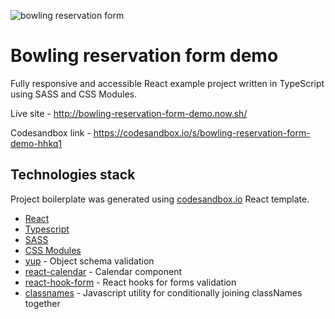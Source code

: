 ![bowling reservation form](https://user-images.githubusercontent.com/47947787/80149845-0312cc00-85c0-11ea-8789-c6bd116ba8f6.png)

# Bowling reservation form demo

Fully responsive and accessible React example project written in TypeScript using SASS and CSS Modules.

Live site - http://bowling-reservation-form-demo.now.sh/

Codesandbox link - https://codesandbox.io/s/bowling-reservation-form-demo-hhkq1

## Technologies stack

Project boilerplate was generated using [codesandbox.io](https://codesandbox.io/) React template.

- [React](https://reactjs.org/)
- [Typescript](https://www.typescriptlang.org/)
- [SASS](https://sass-lang.com/)
- [CSS Modules](https://github.com/css-modules/css-modules)
- [yup](https://github.com/jquense/yup) - Object schema validation
- [react-calendar](http://projects.wojtekmaj.pl/react-calendar/) - Calendar component
- [react-hook-form](https://react-hook-form.com/) - React hooks for forms validation
- [classnames](https://github.com/JedWatson/classnames) - Javascript utility for conditionally joining classNames together
